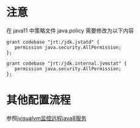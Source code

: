 # 注意
在 java11 中策略文件 java.policy 需要修改为以下内容

```
grant codebase "jrt:/jdk.jstatd" {
   permission java.security.AllPermission;
};

grant codebase "jrt:/jdk.internal.jvmstat" {
   permission java.security.AllPermission;
};
```

# 其他配置流程
参照[jvisualvm监控远程java8服务](https://github.com/sunnyzhy/jvm/edit/master/jvisualvm%E7%9B%91%E6%8E%A7%E8%BF%9C%E7%A8%8Bjava8%E6%9C%8D%E5%8A%A1.md "jvisualvm监控远程java8服务")
